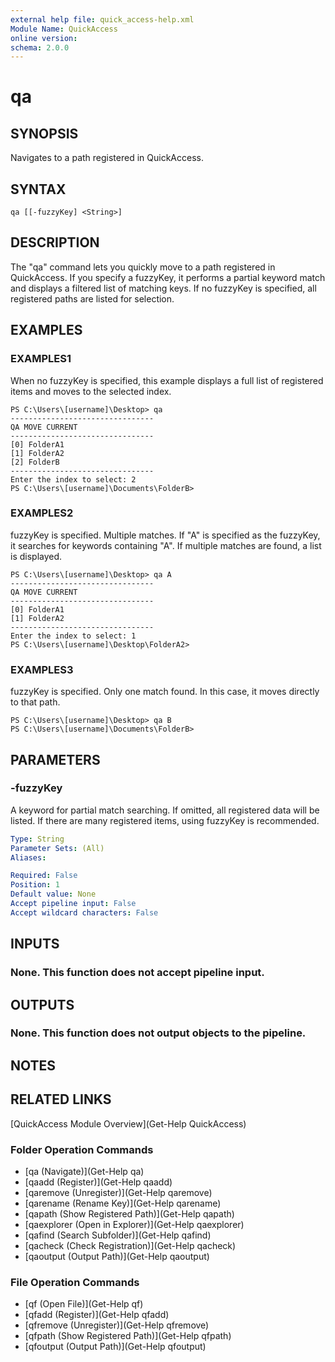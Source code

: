```yaml
---
external help file: quick_access-help.xml
Module Name: QuickAccess
online version:
schema: 2.0.0
---
```


# qa

## SYNOPSIS
Navigates to a path registered in QuickAccess.

## SYNTAX

```
qa [[-fuzzyKey] <String>]
```

## DESCRIPTION
The "qa" command lets you quickly move to a path registered in QuickAccess.
If you specify a fuzzyKey, it performs a partial keyword match and displays a filtered list of matching keys.
If no fuzzyKey is specified, all registered paths are listed for selection.

## EXAMPLES

### EXAMPLES1
When no fuzzyKey is specified, this example displays a full list of registered items and moves to the selected index.
```
PS C:\Users\[username]\Desktop> qa
--------------------------------
QA MOVE CURRENT
--------------------------------
[0] FolderA1
[1] FolderA2
[2] FolderB
--------------------------------
Enter the index to select: 2
PS C:\Users\[username]\Documents\FolderB> 
```

### EXAMPLES2 
fuzzyKey is specified. Multiple matches.
If "A" is specified as the fuzzyKey, it searches for keywords containing "A".
If multiple matches are found, a list is displayed.
```
PS C:\Users\[username]\Desktop> qa A
--------------------------------
QA MOVE CURRENT
--------------------------------
[0] FolderA1
[1] FolderA2
--------------------------------
Enter the index to select: 1
PS C:\Users\[username]\Desktop\FolderA2> 
```
### EXAMPLES3
fuzzyKey is specified. Only one match found. In this case, it moves directly to that path.
```
PS C:\Users\[username]\Desktop> qa B
PS C:\Users\[username]\Documents\FolderB> 
```

## PARAMETERS

### -fuzzyKey
A keyword for partial match searching.
If omitted, all registered data will be listed.
If there are many registered items, using fuzzyKey is recommended.

```yaml
Type: String
Parameter Sets: (All)
Aliases:

Required: False
Position: 1
Default value: None
Accept pipeline input: False
Accept wildcard characters: False
```
## INPUTS
### None. This function does not accept pipeline input.
## OUTPUTS
### None. This function does not output objects to the pipeline.
## NOTES

## RELATED LINKS
[QuickAccess Module Overview](Get-Help QuickAccess)
### Folder Operation Commands
* [qa (Navigate)](Get-Help qa)
* [qaadd (Register)](Get-Help qaadd)
* [qaremove (Unregister)](Get-Help qaremove)
* [qarename (Rename Key)](Get-Help qarename)
* [qapath (Show Registered Path)](Get-Help qapath)
* [qaexplorer (Open in Explorer)](Get-Help qaexplorer)
* [qafind (Search Subfolder)](Get-Help qafind)
* [qacheck (Check Registration)](Get-Help qacheck)
* [qaoutput (Output Path)](Get-Help qaoutput)
### File Operation Commands
* [qf (Open File)](Get-Help qf)
* [qfadd (Register)](Get-Help qfadd)
* [qfremove (Unregister)](Get-Help qfremove)
* [qfpath (Show Registered Path)](Get-Help qfpath)
* [qfoutput (Output Path)](Get-Help qfoutput)